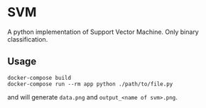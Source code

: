 
# SVM

A python implementation of Support Vector Machine.
Only binary classification.

## Usage

```console
docker-compose build
docker-compose run --rm app python ./path/to/file.py
```

and will generate `data.png` and `output_<name of svm>.png`.


